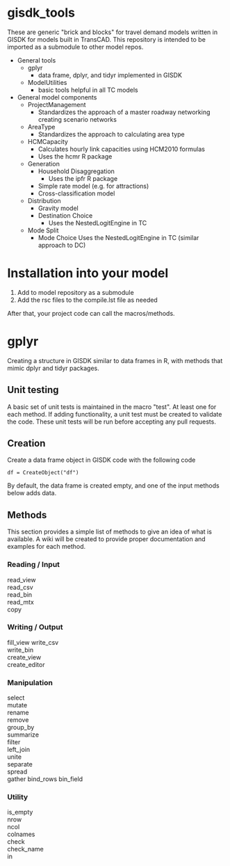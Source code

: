 # gisdk_tools

These are generic "brick and blocks" for travel demand models written in GISDK for models built in TransCAD.
This repository is intended to be imported as a submodule to other model repos.

  * General tools
    * gplyr
      * data frame, dplyr, and tidyr implemented in GISDK
    * ModelUtilities
      * basic tools helpful in all TC models
  * General model components
    * ProjectManagement
      * Standardizes the approach of a master roadway networking creating scenario networks
    * AreaType
      * Standardizes the approach to calculating area type
    * HCMCapacity
      * Calculates hourly link capacities using HCM2010 formulas
      * Uses the hcmr R package
    * Generation
      * Household Disaggregation
        * Uses the ipfr R package
      * Simple rate model (e.g. for attractions)
      * Cross-classification model
    * Distribution
      * Gravity model
      * Destination Choice
        * Uses the NestedLogitEngine in TC
    * Mode Split
      * Mode Choice
        Uses the NestedLogitEngine in TC (similar approach to DC)

# Installation into your model

1. Add to model repository as a submodule
2. Add the rsc files to the compile.lst file as needed

After that, your project code can call the macros/methods.

# gplyr
Creating a structure in GISDK similar to data frames in R, with methods
that mimic dplyr and tidyr packages.

## Unit testing
A basic set of unit tests is maintained in the macro "test". At least one for each method.  If adding functionality, a unit test must be created to validate the code.  These unit tests will be run before accepting any pull requests.

## Creation
Create a data frame object in GISDK code with the following code

`df = CreateObject("df")`

By default, the data frame is created empty, and one of the input methods below adds data.

## Methods
This section provides a simple list of methods to give an idea of what is available.  A wiki will be created to provide proper documentation and examples for each method.

### Reading / Input
read_view  
read_csv  
read_bin  
read_mtx  
copy

### Writing / Output
fill_view
write_csv  
write_bin  
create_view  
create_editor

### Manipulation
select  
mutate  
rename  
remove  
group_by  
summarize  
filter  
left_join  
unite  
separate  
spread  
gather
bind_rows
bin_field

### Utility
is_empty  
nrow  
ncol  
colnames  
check  
check_name  
in
